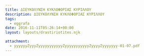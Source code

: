 ```yaml
---
title: ΔΙΕΥΚΟΛΥΝΣΗ ΚΥΚΛΟΦΟΡΙΑΣ ΚΥΡΙΛΛΟΥ
description: ΔΙΕΥΚΟΛΥΝΣΗ ΚΥΚΛΟΦΟΡΙΑΣ ΚΥΡΙΛΛΟΥ
tags:
  - eggrafa
date: 2016-11-11T05:26:14+00:00
layout: layouts/drastiriotites.njk

attachment:
  - yyyyyyZyyyZyyyyyyyyyyyZyyyyyyyyyyyZyyyyZyyyyyyy-01-07.pdf
---
```


<!-- excerpt -->
